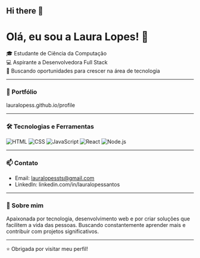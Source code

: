 ## Hi there 👋

# Olá, eu sou a Laura Lopes! 👋

🎓 Estudante de Ciência da Computação  
💻 Aspirante a Desenvolvedora Full Stack    
🚀 Buscando oportunidades para crescer na área de tecnologia  

---

### 💼 Portfólio

lauralopess.github.io/profile

---

### 🛠️ Tecnologias e Ferramentas

![HTML](https://img.shields.io/badge/HTML5-E34F26?style=flat&logo=html5&logoColor=white)
![CSS](https://img.shields.io/badge/CSS3-1572B6?style=flat&logo=css3&logoColor=white)
![JavaScript](https://img.shields.io/badge/JavaScript-F7DF1E?style=flat&logo=javascript&logoColor=black)
![React](https://img.shields.io/badge/React-20232A?style=flat&logo=react&logoColor=61DAFB)
![Node.js](https://img.shields.io/badge/Node.js-43853D?style=flat&logo=node.js&logoColor=white)

---

### 📫 Contato

- Email: lauralopessts@gmail.com  
- LinkedIn: linkedin.com/in/lauralopessantos

---

### 📝 Sobre mim

Apaixonada por tecnologia, desenvolvimento web e por criar soluções que facilitem a vida das pessoas. Buscando constantemente aprender mais e contribuir com projetos significativos.

---

⭐ Obrigada por visitar meu perfil!
